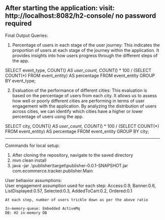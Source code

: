 After starting the application:
visit: http://localhost:8082/h2-console/
no password required
-------------------------------------------------------------------------------------------------------------------
Final Output Queries:
1. Percentage of users in each stage of the user journey: This indicates the proportion of users at each stage of the journey within the
application. It provides insights into how users progress through the different steps of the app.

SELECT
  event_type,
  COUNT(*) AS user_count,
  COUNT(*) * 100 / (SELECT COUNT(*) FROM event_entity) AS percentage
FROM
  event_entity
GROUP BY
  event_type;
  
2. Evaluation of the performance of different cities: This evaluation is based on the percentage of users from each city. It allows us to
assess how well or poorly different cities are performing in terms of user engagement with the application. By analyzing the distribution
of users across cities, we can identify which cities have a higher or lower percentage of users using the app.  
  
SELECT
  city,
  COUNT(*) AS user_count,
  COUNT(*) * 100 / (SELECT COUNT(*) FROM event_entity) AS percentage
FROM
  event_entity
GROUP BY
 city;

---------------------------------------------------------------------


Commands for local setup:
1. After cloning the repository, navigate to the saved directory
2. mvn clean install
3. java -jar .\publisher\target\publisher-0.0.1-SNAPSHOT.jar com.ecommerce.tracker.publisher.Main

User behavior assumptions:    
    User engagement assumption used for each step:
    Access:0.9,
    Banner:0.6,
    ListDisplayed:0.57,
    Selected:0.3,
    AddedToCart:0.2,
    Ordered:0.1
    
    At each step, number of users trickle down as per the above ratio

    In-memory-queue: Embedded ActiveMq
    DB: H2 in-memory DB
    
